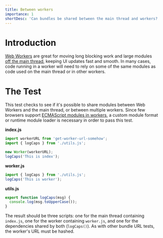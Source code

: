 ```yaml
---
title: Between workers
importance: 1
shortDesc: 'Can bundles be shared between the main thread and workers?'
---
```


# Introduction

[Web Workers] are great for moving long blocking work and large modules [off the main thread], keeping UI updates fast and smooth. In many cases, code running in a worker will need to rely on some of the same modules as code used on the main thread or in other workers.

# The Test

This test checks to see if it's possible to share modules between Web Workers and the main thread, or between multiple workers. Since few browsers support [ECMAScript modules in workers][module-workers], a custom module format or runtime module loader is necessary in order to pass this test.

**index.js**

```js
import workerURL from 'get-worker-url-somehow';
import { logCaps } from './utils.js';

new Worker(workerURL);
logCaps('This is index');
```

**worker.js**

```js
import { logCaps } from './utils.js';
logCaps('This is worker');
```

**utils.js**

```js
export function logCaps(msg) {
  console.log(msg.toUpperCase());
}
```

The result should be three scripts: one for the main thread containing `index.js`, one for the worker containing `worker.js`, and one for the dependencies shared by both (`logCaps()`). As with other bundle URL tests, the worker's URL must be hashed.

[web workers]: https://developer.mozilla.org/en-US/docs/Web/API/Web_Workers_API
[off the main thread]: https://web.dev/off-main-thread/
[module-workers]: https://web.dev/module-workers/
